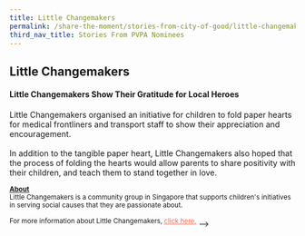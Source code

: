 ```yaml
---
title: Little Changemakers
permalink: /share-the-moment/stories-from-city-of-good/little-changemakers
third_nav_title: Stories From PVPA Nominees
---
```


## Little Changemakers

#### Little Changemakers Show Their Gratitude for Local Heroes

Little Changemakers organised an initiative for children to fold paper hearts for medical frontliners and transport staff to show their appreciation and encouragement. <br><br>In addition to the tangible paper heart, Little Changemakers also hoped that the process of folding the hearts would allow parents to share positivity with their children, and teach them to stand together in love.   

<sup><b><u>About</u></b><br>Little Changemakers is a community group in Singapore that supports children's initiatives in serving social causes that they are passionate about.<br><br>For more information about Little Changemakers, <a href="https://www.facebook.com/littlechangemakers/" style="color:tomato">click here.</a></sup>
-->
